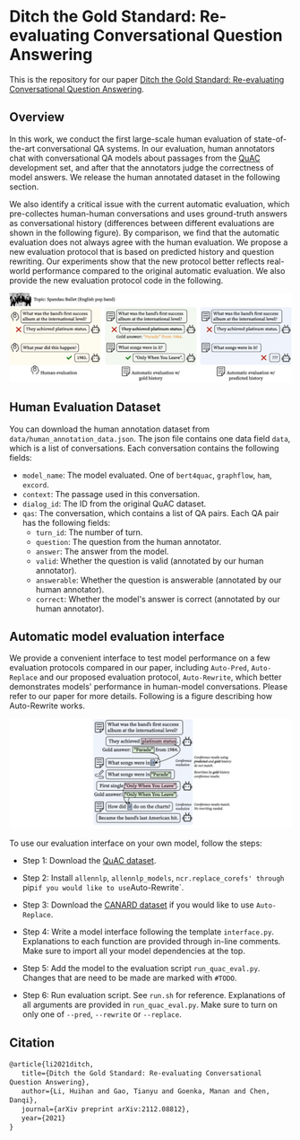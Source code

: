 # Ditch the Gold Standard: Re-evaluating Conversational Question Answering
This is the repository for our paper [Ditch the Gold Standard: Re-evaluating Conversational Question Answering](https://arxiv.org/pdf/2112.08812.pdf). 

## Overview

In this work, we conduct the first large-scale human evaluation of state-of-the-art conversational QA systems. In our evaluation, human annotators chat with conversational QA models about passages from the [QuAC](https://quac.ai) development set, and after that the annotators judge the correctness of model answers. We release the human annotated dataset in the following section. 

We also identify a critical issue with the current automatic evaluation, which pre-collectes human-human conversations and uses ground-truth answers as conversational history (differences between different evaluations are shown in the following figure). By comparison, we find that the automatic evaluation does not always agree with the human evaluation. We propose a new evaluation protocol that is based on predicted history and question rewriting. Our experiments show that the new protocol better reflects real-world performance compared to the original automatic evaluation. We also provide the new evaluation protocol code in the following.

![Different evaluation protocols](figs/example.png)

## Human Evaluation Dataset
You can download the human annotation dataset from `data/human_annotation_data.json`. The json file contains one data field `data`, which is a list of conversations. Each conversation contains the following fields: 

* `model_name`: The model evaluated. One of `bert4quac`, `graphflow`, `ham`, `excord`.
* `context`: The passage used in this conversation.
* `dialog_id`: The ID from the original QuAC dataset.
* `qas`: The conversation, which contains a list of QA pairs. Each QA pair has the following fields:
  * `turn_id`: The number of turn. 
  * `question`: The question from the human annotator.
  * `answer`: The answer from the model.
  * `valid`: Whether the question is valid (annotated by our human annotator).
  * `answerable`: Whether the question is answerable (annotated by our human annotator).
  * `correct`: Whether the model's answer is correct (annotated by our human annotator).

## Automatic model evaluation interface

We provide a convenient interface to test model performance on a few evaluation protocols compared in our paper, including `Auto-Pred`, `Auto-Replace` and our proposed evaluation protocol, `Auto-Rewrite`, which better demonstrates models' performance in human-model conversations. Please refer to our paper for more details. Following is a figure describing how Auto-Rewrite works.

![Auto-rewrite](figs/autorewrite.png)

To use our evaluation interface on your own model, follow the steps:

* Step 1: Download the [QuAC dataset](https://quac.ai).

* Step 2: Install `allennlp`, `allennlp_models`, `ncr.replace_corefs' through `pip` if you would like to use `Auto-Rewrite`.

* Step 3: Download the [CANARD dataset](https://sites.google.com/view/qanta/projects/canard) if you would like to use `Auto-Replace`.

* Step 4: Write a model interface following the template `interface.py`. Explanations to each function are provided through in-line comments. Make sure to import all your model dependencies at the top.

* Step 5: Add the model to the evaluation script `run_quac_eval.py`. Changes that are need to be made are marked with `#TODO`.

* Step 6: Run evaluation script. See `run.sh` for reference. Explanations of all arguments are provided in `run_quac_eval.py`. Make sure to turn on only one of `--pred`, `--rewrite` or `--replace`.

## Citation

```
@article{li2021ditch,
   title={Ditch the Gold Standard: Re-evaluating Conversational Question Answering},
   author={Li, Huihan and Gao, Tianyu and Goenka, Manan and Chen, Danqi},
   journal={arXiv preprint arXiv:2112.08812},
   year={2021}
}
```
